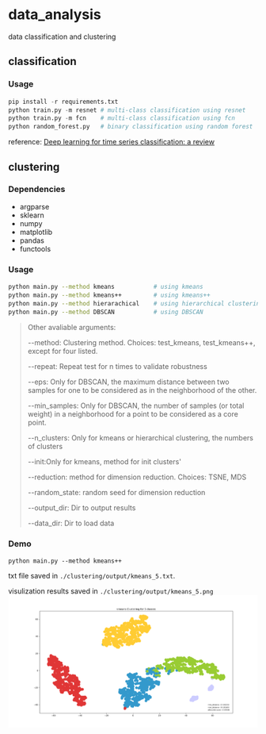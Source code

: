 # data_analysis
data classification and clustering

## classification

### Usage
```python
pip install -r requirements.txt
python train.py -m resnet # multi-class classification using resnet
python train.py -m fcn    # multi-class classification using fcn
python random_forest.py   # binary classification using random forest
```
reference: [Deep learning for time series classification: a review](https://arxiv.org/pdf/1809.04356.pdf)

## clustering

### Dependencies
- argparse
- sklearn
- numpy
- matplotlib
- pandas
- functools

### Usage
```bash
python main.py --method kmeans           # using kmeans
python main.py --method kmeans++         # using kmeans++
python main.py --method hierarachical    # using hierarchical clustering
python main.py --method DBSCAN           # using DBSCAN
```
> Other avaliable arguments:
> 
> --method: Clustering method. Choices: test_kmeans, test_kmeans++, except for four listed.
> 
> --repeat: Repeat test for n times to validate robustness
> 
> --eps: Only for DBSCAN, the maximum distance between two samples for one to be considered as in the neighborhood of the other.
> 
> --min_samples: Only for DBSCAN, the number of samples (or total weight) in a neighborhood for a point to be considered as a core point.
> 
> --n_clusters: Only for kmeans or hierarchical clustering, the numbers of clusters
> 
> --init:Only for kmeans, method for init clusters'
> 
> --reduction: method for dimension reduction. Choices: TSNE, MDS
> 
> --random_state: random seed for dimension reduction
> 
> --output_dir: Dir to output results
> 
> --data_dir: Dir to load data


### Demo
```
python main.py --method kmeans++
```
txt file saved in `./clustering/output/kmeans_5.txt`.

visulization results saved in `./clustering/output/kmeans_5.png`
<img src='./clustering/output/kmeans_5.png'></img>

